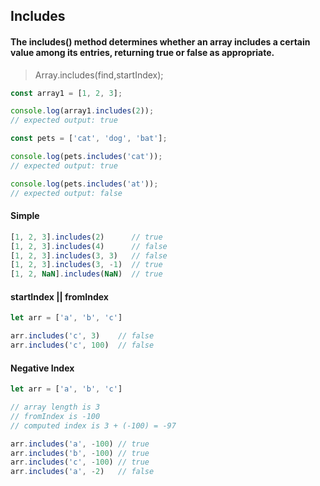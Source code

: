 ## Includes
#### The includes() method determines whether an array includes a certain value among its entries, returning true or false as appropriate.

> Array.includes(find,startIndex);

```js
const array1 = [1, 2, 3];

console.log(array1.includes(2));
// expected output: true

const pets = ['cat', 'dog', 'bat'];

console.log(pets.includes('cat'));
// expected output: true

console.log(pets.includes('at'));
// expected output: false
```
#### Simple

```js
[1, 2, 3].includes(2)      // true
[1, 2, 3].includes(4)      // false
[1, 2, 3].includes(3, 3)   // false
[1, 2, 3].includes(3, -1)  // true
[1, 2, NaN].includes(NaN)  // true

```

#### startIndex || fromIndex

```js
let arr = ['a', 'b', 'c']

arr.includes('c', 3)    // false
arr.includes('c', 100)  // false
```

#### Negative Index

```js
let arr = ['a', 'b', 'c']

// array length is 3
// fromIndex is -100
// computed index is 3 + (-100) = -97

arr.includes('a', -100) // true
arr.includes('b', -100) // true
arr.includes('c', -100) // true
arr.includes('a', -2)   // false
```
